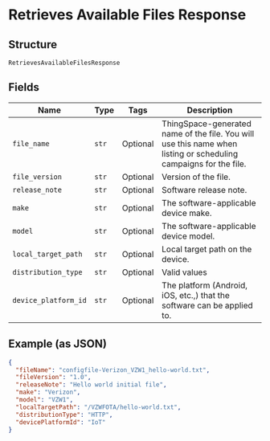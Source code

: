 
# Retrieves Available Files Response

## Structure

`RetrievesAvailableFilesResponse`

## Fields

| Name | Type | Tags | Description |
|  --- | --- | --- | --- |
| `file_name` | `str` | Optional | ThingSpace-generated name of the file. You will use this name when listing or scheduling campaigns for the file. |
| `file_version` | `str` | Optional | Version of the file. |
| `release_note` | `str` | Optional | Software release note. |
| `make` | `str` | Optional | The software-applicable device make. |
| `model` | `str` | Optional | The software-applicable device model. |
| `local_target_path` | `str` | Optional | Local target path on the device. |
| `distribution_type` | `str` | Optional | Valid values |
| `device_platform_id` | `str` | Optional | The platform (Android, iOS, etc.,) that the software can be applied to. |

## Example (as JSON)

```json
{
  "fileName": "configfile-Verizon_VZW1_hello-world.txt",
  "fileVersion": "1.0",
  "releaseNote": "Hello world initial file",
  "make": "Verizon",
  "model": "VZW1",
  "localTargetPath": "/VZWFOTA/hello-world.txt",
  "distributionType": "HTTP",
  "devicePlatformId": "IoT"
}
```

